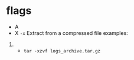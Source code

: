 # flags
- A
- X
`-x` Extract from a compressed file examples:
1. - `tar -xzvf logs_archive.tar.gz`


